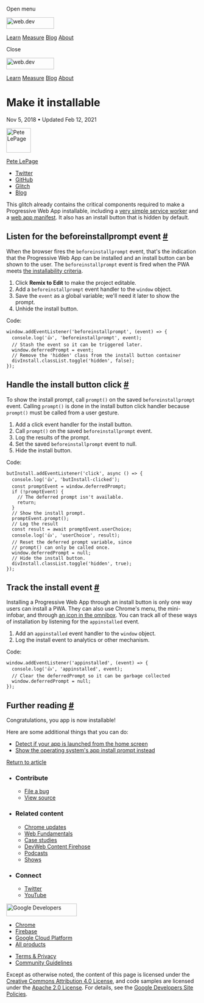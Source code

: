 <span class="w-tooltip w-tooltip--left">Open menu</span>

<a href="/" class="gc-analytics-event header-default__logo-link"><img src="/images/lockup.svg" alt="web.dev" class="header-default__logo" width="125" height="30" /></a>

<a href="/learn/" class="gc-analytics-event header-default__link">Learn</a> <a href="/measure/" class="gc-analytics-event header-default__link">Measure</a> <a href="/blog/" class="gc-analytics-event header-default__link">Blog</a> <a href="/about/" class="gc-analytics-event header-default__link">About</a>

<span class="w-tooltip">Close</span>

<a href="/" class="gc-analytics-event"><img src="/images/lockup.svg" alt="web.dev" class="drawer-default__logo" width="125" height="30" /></a>

<a href="/learn/" class="gc-analytics-event drawer-default__link">Learn</a> <a href="/measure/" class="gc-analytics-event drawer-default__link">Measure</a> <a href="/blog/" class="gc-analytics-event drawer-default__link">Blog</a> <a href="/about/" class="gc-analytics-event drawer-default__link">About</a>

Make it installable
===================

Nov 5, 2018 <span class="w-author__separator">•</span> Updated Feb 12, 2021

[<img src="https://web-dev.imgix.net/image/0g2WvpbGRGdVs0aAPc6ObG7gkud2/3rFbsLsMMk1VveHfBRSu.jpg?auto=format&amp;fit=crop&amp;h=64&amp;w=64" alt="Pete LePage" class="w-author__image" sizes="(min-width: 64px) 64px, calc(100vw - 48px)" srcset="https://web-dev.imgix.net/image/0g2WvpbGRGdVs0aAPc6ObG7gkud2/3rFbsLsMMk1VveHfBRSu.jpg?fit=crop&amp;h=64&amp;w=64&amp;auto=format&amp;dpr=1&amp;q=75, https://web-dev.imgix.net/image/0g2WvpbGRGdVs0aAPc6ObG7gkud2/3rFbsLsMMk1VveHfBRSu.jpg?fit=crop&amp;h=64&amp;w=64&amp;auto=format&amp;dpr=2&amp;q=50 2x, https://web-dev.imgix.net/image/0g2WvpbGRGdVs0aAPc6ObG7gkud2/3rFbsLsMMk1VveHfBRSu.jpg?fit=crop&amp;h=64&amp;w=64&amp;auto=format&amp;dpr=3&amp;q=35 3x, https://web-dev.imgix.net/image/0g2WvpbGRGdVs0aAPc6ObG7gkud2/3rFbsLsMMk1VveHfBRSu.jpg?fit=crop&amp;h=64&amp;w=64&amp;auto=format&amp;dpr=4&amp;q=23 4x, https://web-dev.imgix.net/image/0g2WvpbGRGdVs0aAPc6ObG7gkud2/3rFbsLsMMk1VveHfBRSu.jpg?fit=crop&amp;h=64&amp;w=64&amp;auto=format&amp;dpr=5&amp;q=20 5x" width="64" height="64" />](/authors/petelepage/)

<a href="/authors/petelepage/" class="w-author__name-link">Pete LePage</a>

-   <a href="https://twitter.com/petele" class="w-author__link">Twitter</a>
-   <a href="https://github.com/petele" class="w-author__link">GitHub</a>
-   <a href="https://glitch.com/@petele" class="w-author__link">Glitch</a>
-   <a href="https://petelepage.com" class="w-author__link">Blog</a>

This glitch already contains the critical components required to make a Progressive Web App installable, including a [very simple service worker](https://glitch.com/edit/#!/make-it-installable?path=service-worker.js) and a [web app manifest](https://glitch.com/edit/#!/make-it-installable?path=manifest.json). It also has an install button that is hidden by default.

Listen for the beforeinstallprompt event <a href="#listen-for-the-beforeinstallprompt-event" class="w-headline-link">#</a>
--------------------------------------------------------------------------------------------------------------------------

When the browser fires the `beforeinstallprompt` event, that's the indication that the Progressive Web App can be installed and an install button can be shown to the user. The `beforeinstallprompt` event is fired when the PWA meets [the installability criteria](/install-criteria/).

1.  Click **Remix to Edit** to make the project editable.
2.  Add a `beforeinstallprompt` event handler to the `window` object.
3.  Save the `event` as a global variable; we'll need it later to show the prompt.
4.  Unhide the install button.

Code:

    window.addEventListener('beforeinstallprompt', (event) => {
      console.log('👍', 'beforeinstallprompt', event);
      // Stash the event so it can be triggered later.
      window.deferredPrompt = event;
      // Remove the 'hidden' class from the install button container
      divInstall.classList.toggle('hidden', false);
    });

Handle the install button click <a href="#handle-the-install-button-click" class="w-headline-link">#</a>
--------------------------------------------------------------------------------------------------------

To show the install prompt, call `prompt()` on the saved `beforeinstallprompt` event. Calling `prompt()` is done in the install button click handler because `prompt()` must be called from a user gesture.

1.  Add a click event handler for the install button.
2.  Call `prompt()` on the saved `beforeinstallprompt` event.
3.  Log the results of the prompt.
4.  Set the saved `beforeinstallprompt` event to null.
5.  Hide the install button.

Code:

    butInstall.addEventListener('click', async () => {
      console.log('👍', 'butInstall-clicked');
      const promptEvent = window.deferredPrompt;
      if (!promptEvent) {
        // The deferred prompt isn't available.
        return;
      }
      // Show the install prompt.
      promptEvent.prompt();
      // Log the result
      const result = await promptEvent.userChoice;
      console.log('👍', 'userChoice', result);
      // Reset the deferred prompt variable, since
      // prompt() can only be called once.
      window.deferredPrompt = null;
      // Hide the install button.
      divInstall.classList.toggle('hidden', true);
    });

Track the install event <a href="#track-the-install-event" class="w-headline-link">#</a>
----------------------------------------------------------------------------------------

Installing a Progressive Web App through an install button is only one way users can install a PWA. They can also use Chrome's menu, the mini-infobar, and through [an icon in the omnibox](/promote-install/#browser-promotion). You can track all of these ways of installation by listening for the `appinstalled` event.

1.  Add an `appinstalled` event handler to the `window` object.
2.  Log the install event to analytics or other mechanism.

Code:

    window.addEventListener('appinstalled', (event) => {
      console.log('👍', 'appinstalled', event);
      // Clear the deferredPrompt so it can be garbage collected
      window.deferredPrompt = null;
    });

Further reading <a href="#further-reading" class="w-headline-link">#</a>
------------------------------------------------------------------------

Congratulations, you app is now installable!

Here are some additional things that you can do:

-   [Detect if your app is launched from the home screen](/customize-install/#detect-mode)
-   [Show the operating system's app install prompt instead](https://developers.google.com/web/fundamentals/app-install-banners/native)

<a href="/customize-install" class="gc-analytics-event w-article-navigation__link w-article-navigation__link--back w-article-navigation__link--single">Return to article</a>

-   ### Contribute

    -   <a href="https://github.com/GoogleChrome/web.dev/issues/new?assignees=&amp;labels=bug&amp;template=bug_report.md&amp;title=" class="w-footer__linkbox-link">File a bug</a>
    -   <a href="https://github.com/googlechrome/web.dev" class="w-footer__linkbox-link">View source</a>

-   ### Related content

    -   <a href="https://blog.chromium.org/" class="w-footer__linkbox-link">Chrome updates</a>
    -   <a href="https://developers.google.com/web/" class="w-footer__linkbox-link">Web Fundamentals</a>
    -   <a href="https://developers.google.com/web/showcase/" class="w-footer__linkbox-link">Case studies</a>
    -   <a href="https://devwebfeed.appspot.com/" class="w-footer__linkbox-link">DevWeb Content Firehose</a>
    -   <a href="/podcasts/" class="w-footer__linkbox-link">Podcasts</a>
    -   <a href="/shows/" class="w-footer__linkbox-link">Shows</a>

-   ### Connect

    -   <a href="https://www.twitter.com/ChromiumDev" class="w-footer__linkbox-link">Twitter</a>
    -   <a href="https://www.youtube.com/user/ChromeDevelopers" class="w-footer__linkbox-link">YouTube</a>

<a href="https://developers.google.com/" class="w-footer__utility-logo-link"><img src="/images/lockup-color.png" alt="Google Developers" class="w-footer__utility-logo" width="185" height="33" /></a>

-   <a href="https://developer.chrome.com/" class="w-footer__utility-link">Chrome</a>
-   <a href="https://firebase.google.com/" class="w-footer__utility-link">Firebase</a>
-   <a href="https://cloud.google.com/" class="w-footer__utility-link">Google Cloud Platform</a>
-   <a href="https://developers.google.com/products" class="w-footer__utility-link">All products</a>

<!-- -->

-   <a href="https://policies.google.com/" class="w-footer__utility-link">Terms &amp; Privacy</a>
-   <a href="/community-guidelines/" class="w-footer__utility-link">Community Guidelines</a>

Except as otherwise noted, the content of this page is licensed under the [Creative Commons Attribution 4.0 License](https://creativecommons.org/licenses/by/4.0/), and code samples are licensed under the [Apache 2.0 License](https://www.apache.org/licenses/LICENSE-2.0). For details, see the [Google Developers Site Policies](https://developers.google.com/terms/site-policies).
